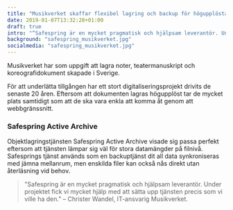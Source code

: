 ```yaml
---
title: "Musikverket skaffar flexibel lagring och backup för högupplösta bilder"
date: 2019-01-07T13:32:28+01:00
draft: true
intro: "“Safespring är en mycket pragmatisk och hjälpsam leverantör. Under projektet fick vi mycket hjälp med att sätta upp tjänsten precis som vi ville ha den“"
background: "safespring_musikverket.jpg"
socialmedia: "safespring_musikverket.jpg"
---
```

<div class="ingress"><p>Musikverket har som uppgift att lagra noter, teatermanuskript och koreografidokument skapade i Sverige.</p></div>

För att underlätta tillgången har ett stort digitaliseringsprojekt drivits de senaste 20 åren. Eftersom att dokumenten lagras högupplöst tar de mycket plats samtidigt som att de ska vara enkla att komma åt genom att webbgränssnitt.

### Safespring Active Archive
Objektlagringstjänsten Safespring Active Archive visade sig passa perfekt eftersom att tjänsten lämpar sig väl för stora datamängder på filnivå. Safesprings tjänst används som en backuptjänst dit all data synkroniseras med jämna mellanrum, men enskilda filer kan också nås direkt utan återläsning vid behov.

>"Safespring är en mycket pragmatisk och hjälpsam leverantör. Under projektet fick vi mycket hjälp med att sätta upp tjänsten precis som vi ville ha den."
– Christer Wandel, IT-ansvarig Musikverket.
